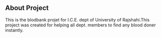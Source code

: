 ## About Project

This is the blodbank projet for I.C.E. dept of University of Rajshahi.This project was created for helping all dept. members to find any blood doner instantly.

